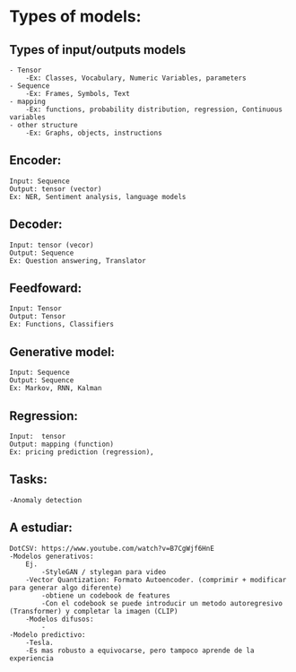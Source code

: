 # Types of models:

## Types of input/outputs models
    - Tensor
        -Ex: Classes, Vocabulary, Numeric Variables, parameters
    - Sequence
        -Ex: Frames, Symbols, Text
    - mapping
        -Ex: functions, probability distribution, regression, Continuous variables
    - other structure
        -Ex: Graphs, objects, instructions

## Encoder:
    Input: Sequence
    Output: tensor (vector)
    Ex: NER, Sentiment analysis, language models
## Decoder:
    Input: tensor (vecor)
    Output: Sequence
    Ex: Question answering, Translator
## Feedfoward:
    Input: Tensor
    Output: Tensor
    Ex: Functions, Classifiers
## Generative model:
    Input: Sequence
    Output: Sequence
    Ex: Markov, RNN, Kalman
## Regression:
    Input:  tensor
    Output: mapping (function)
    Ex: pricing prediction (regression), 
## Tasks:
    -Anomaly detection


## A estudiar:
    DotCSV: https://www.youtube.com/watch?v=B7CgWjf6HnE
    -Modelos generativos:
        Ej.
            -StyleGAN / stylegan para video
        -Vector Quantization: Formato Autoencoder. (comprimir + modificar para generar algo diferente)
            -obtiene un codebook de features
            -Con el codebook se puede introducir un metodo autoregresivo (Transformer) y completar la imagen (CLIP)
        -Modelos difusos:
            -
    -Modelo predictivo:
        -Tesla. 
        -Es mas robusto a equivocarse, pero tampoco aprende de la experiencia